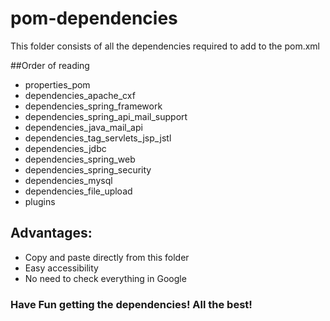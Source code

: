# pom-dependencies

This folder consists of all the dependencies required to add to the pom.xml

##Order of reading
- properties_pom
- dependencies_apache_cxf
- dependencies_spring_framework
- dependencies_spring_api_mail_support
- dependencies_java_mail_api
- dependencies_tag_servlets_jsp_jstl
- dependencies_jdbc
- dependencies_spring_web
- dependencies_spring_security
- dependencies_mysql
- dependencies_file_upload
- plugins

## Advantages:
- Copy and paste directly from this folder
- Easy accessibility
- No need to check everything in Google

### Have Fun getting the dependencies! All the best!
